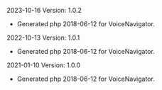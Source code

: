 2023-10-16 Version: 1.0.2
- Generated php 2018-06-12 for VoiceNavigator.

2022-10-13 Version: 1.0.1
- Generated php 2018-06-12 for VoiceNavigator.

2021-01-10 Version: 1.0.0
- Generated php 2018-06-12 for VoiceNavigator.

